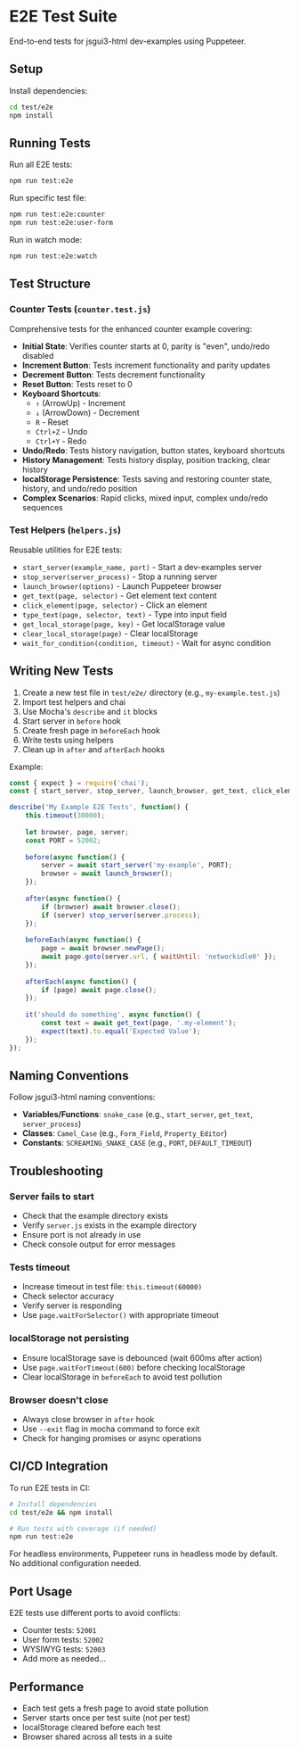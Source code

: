 # E2E Test Suite

End-to-end tests for jsgui3-html dev-examples using Puppeteer.

## Setup

Install dependencies:

```bash
cd test/e2e
npm install
```

## Running Tests

Run all E2E tests:
```bash
npm run test:e2e
```

Run specific test file:
```bash
npm run test:e2e:counter
npm run test:e2e:user-form
```

Run in watch mode:
```bash
npm run test:e2e:watch
```

## Test Structure

### Counter Tests (`counter.test.js`)

Comprehensive tests for the enhanced counter example covering:

- **Initial State**: Verifies counter starts at 0, parity is "even", undo/redo disabled
- **Increment Button**: Tests increment functionality and parity updates
- **Decrement Button**: Tests decrement functionality
- **Reset Button**: Tests reset to 0
- **Keyboard Shortcuts**:
  - `↑` (ArrowUp) - Increment
  - `↓` (ArrowDown) - Decrement
  - `R` - Reset
  - `Ctrl+Z` - Undo
  - `Ctrl+Y` - Redo
- **Undo/Redo**: Tests history navigation, button states, keyboard shortcuts
- **History Management**: Tests history display, position tracking, clear history
- **localStorage Persistence**: Tests saving and restoring counter state, history, and undo/redo position
- **Complex Scenarios**: Rapid clicks, mixed input, complex undo/redo sequences

### Test Helpers (`helpers.js`)

Reusable utilities for E2E tests:

- `start_server(example_name, port)` - Start a dev-examples server
- `stop_server(server_process)` - Stop a running server
- `launch_browser(options)` - Launch Puppeteer browser
- `get_text(page, selector)` - Get element text content
- `click_element(page, selector)` - Click an element
- `type_text(page, selector, text)` - Type into input field
- `get_local_storage(page, key)` - Get localStorage value
- `clear_local_storage(page)` - Clear localStorage
- `wait_for_condition(condition, timeout)` - Wait for async condition

## Writing New Tests

1. Create a new test file in `test/e2e/` directory (e.g., `my-example.test.js`)
2. Import test helpers and chai
3. Use Mocha's `describe` and `it` blocks
4. Start server in `before` hook
5. Create fresh page in `beforeEach` hook
6. Write tests using helpers
7. Clean up in `after` and `afterEach` hooks

Example:

```javascript
const { expect } = require('chai');
const { start_server, stop_server, launch_browser, get_text, click_element } = require('./helpers');

describe('My Example E2E Tests', function() {
    this.timeout(30000);
    
    let browser, page, server;
    const PORT = 52002;
    
    before(async function() {
        server = await start_server('my-example', PORT);
        browser = await launch_browser();
    });
    
    after(async function() {
        if (browser) await browser.close();
        if (server) stop_server(server.process);
    });
    
    beforeEach(async function() {
        page = await browser.newPage();
        await page.goto(server.url, { waitUntil: 'networkidle0' });
    });
    
    afterEach(async function() {
        if (page) await page.close();
    });
    
    it('should do something', async function() {
        const text = await get_text(page, '.my-element');
        expect(text).to.equal('Expected Value');
    });
});
```

## Naming Conventions

Follow jsgui3-html naming conventions:

- **Variables/Functions**: `snake_case` (e.g., `start_server`, `get_text`, `server_process`)
- **Classes**: `Camel_Case` (e.g., `Form_Field`, `Property_Editor`)
- **Constants**: `SCREAMING_SNAKE_CASE` (e.g., `PORT`, `DEFAULT_TIMEOUT`)

## Troubleshooting

### Server fails to start

- Check that the example directory exists
- Verify `server.js` exists in the example directory
- Ensure port is not already in use
- Check console output for error messages

### Tests timeout

- Increase timeout in test file: `this.timeout(60000)`
- Check selector accuracy
- Verify server is responding
- Use `page.waitForSelector()` with appropriate timeout

### localStorage not persisting

- Ensure localStorage save is debounced (wait 600ms after action)
- Use `page.waitForTimeout(600)` before checking localStorage
- Clear localStorage in `beforeEach` to avoid test pollution

### Browser doesn't close

- Always close browser in `after` hook
- Use `--exit` flag in mocha command to force exit
- Check for hanging promises or async operations

## CI/CD Integration

To run E2E tests in CI:

```bash
# Install dependencies
cd test/e2e && npm install

# Run tests with coverage (if needed)
npm run test:e2e
```

For headless environments, Puppeteer runs in headless mode by default. No additional configuration needed.

## Port Usage

E2E tests use different ports to avoid conflicts:

- Counter tests: `52001`
- User form tests: `52002`
- WYSIWYG tests: `52003`
- Add more as needed...

## Performance

- Each test gets a fresh page to avoid state pollution
- Server starts once per test suite (not per test)
- localStorage cleared before each test
- Browser shared across all tests in a suite
